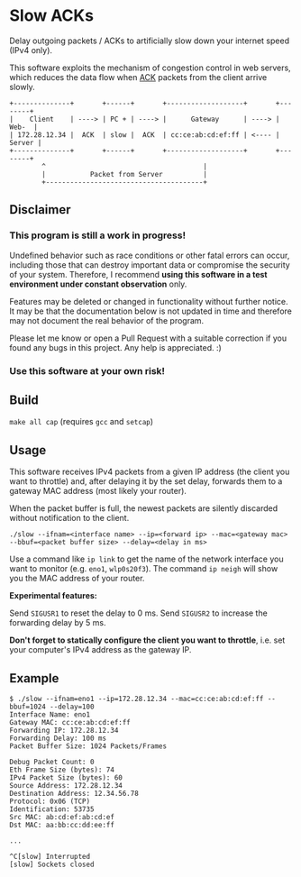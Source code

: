 # Slow ACKs

Delay outgoing packets / ACKs to artificially slow down your internet speed (IPv4 only).

This software exploits the mechanism of congestion control in web servers,
which reduces the data flow when [ACK](https://en.wikipedia.org/wiki/Acknowledgement_(data_networks))
packets from the client arrive slowly.

```
+--------------+       +------+       +-------------------+       +--------+
|    Client    | ----> | PC + | ----> |      Gateway      | ----> |  Web-  |
| 172.28.12.34 |  ACK  | slow |  ACK  | cc:ce:ab:cd:ef:ff | <---- | Server |
+--------------+       +------+       +-------------------+       +--------+
        ^                                       |
        |           Packet from Server          |
        +---------------------------------------+
```

## Disclaimer

### This program is still a work in progress!

Undefined behavior such as race conditions or other fatal errors can occur,
including those that can destroy important data or compromise the security of your system.
Therefore, I recommend **using this software in a test environment under constant observation** only.

Features may be deleted or changed in functionality without further notice.
It may be that the documentation below is not updated in time and therefore
may not document the real behavior of the program.

Please let me know or open a Pull Request with a suitable correction if you found any bugs in this project.
Any help is appreciated. :)

### Use this software at your own risk!

## Build

`make all cap` (requires `gcc` and `setcap`)

## Usage

This software receives IPv4 packets from a given IP address (the client you want to throttle) and,
after delaying it by the set delay, forwards them to a gateway MAC address (most likely your router).

When the packet buffer is full, the newest packets are silently discarded without notification to the client.

```shell
./slow --ifnam=<interface name> --ip=<forward ip> --mac=<gateway mac> --bbuf=<packet buffer size> --delay=<delay in ms>
```

Use a command like `ip link` to get the name of the network interface you want to monitor (e.g. `eno1`, `wlp0s20f3`).
The command `ip neigh` will show you the MAC address of your router.

**Experimental features:**

Send `SIGUSR1` to reset the delay to 0 ms.
Send `SIGUSR2` to increase the forwarding delay by 5 ms.

**Don't forget to statically configure the client you want to throttle**,
i.e. set your computer's IPv4 address as the gateway IP.

## Example

```shell
$ ./slow --ifnam=eno1 --ip=172.28.12.34 --mac=cc:ce:ab:cd:ef:ff --bbuf=1024 --delay=100
Interface Name: eno1
Gateway MAC: cc:ce:ab:cd:ef:ff
Forwarding IP: 172.28.12.34
Forwarding Delay: 100 ms
Packet Buffer Size: 1024 Packets/Frames

Debug Packet Count: 0
Eth Frame Size (bytes): 74
IPv4 Packet Size (bytes): 60
Source Address: 172.28.12.34
Destination Address: 12.34.56.78
Protocol: 0x06 (TCP)
Identification: 53735
Src MAC: ab:cd:ef:ab:cd:ef
Dst MAC: aa:bb:cc:dd:ee:ff

...

^C[slow] Interrupted
[slow] Sockets closed
```
